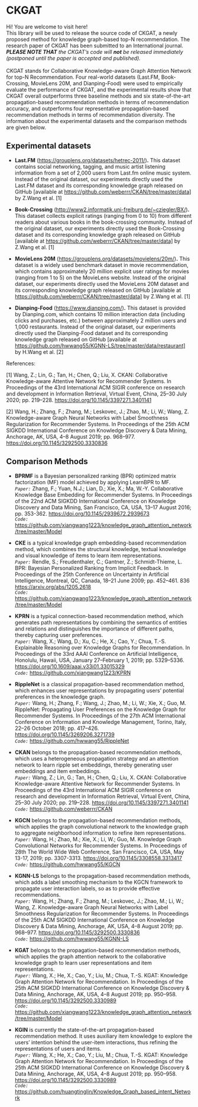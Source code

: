 CKGAT
=====
Hi! You are welcome to visit here!<br>
This library will be used to release the source code of CKGAT, a newly proposed method for knowledge graph-based top-N recommendation. The research paper of CKGAT has been submitted to an International journal. ***PLEASE NOTE THAT*** *the CKGAT’s code will ***not*** be released immediately (postponed until the paper is accepted and published).* <br>
<br>
CKGAT stands for Collaborative Knowledge-aware Graph Attention Network for top-N Recommendation. Four real-world datasets (Last.FM, Book-Crossing, MovieLens 20M, and Dianping-Food) were used to empirically evaluate the performance of CKGAT, and the experimental results show that CKGAT overall outperforms three baseline methods and six state-of-the-art propagation-based recommendation methods in terms of recommendation accuracy, and outperforms four representative propagation-based recommendation methods in terms of recommendation diversity. The information about the experimental datasets and the comparison methods are given below.


Experimental datasets
------
* **Last.FM** (https://grouplens.org/datasets/hetrec-2011/)**.** This dataset contains social networking, tagging, and music artist listening information from a set of 2,000 users from Last.fm online music system. Instead of the original dataset, our experiments directly used the Last.FM dataset and its corresponding knowledge graph released on GitHub [available at https://github.com/weberrr/CKAN/tree/master/data] by Z.Wang et al. [1]

* **Book-Crossing** (http://www2.informatik.uni-freiburg.de/~cziegler/BX/)**.** This dataset collects explicit ratings (ranging from 0 to 10) from different readers about various books in the book-crossing community. Instead of the original dataset, our experiments directly used the Book-Crossing dataset and its corresponding knowledge graph released on GitHub [available at https://github.com/weberrr/CKAN/tree/master/data] by Z.Wang et al. [1]

* **MovieLens 20M** (https://grouplens.org/datasets/movielens/20m/)**.** This dataset is a widely used benchmark dataset in movie recommendation, which contains approximately 20 million explicit user ratings for movies (ranging from 1 to 5) on the MovieLens website. Instead of the original dataset, our experiments directly used the MovieLens 20M dataset and its corresponding knowledge graph released on GitHub [available at https://github.com/weberrr/CKAN/tree/master/data] by Z.Wang et al. [1]

* **Dianping-Food** (https://www.dianping.com/)**.** This dataset is provided by Dianping.com, which contains 10 million interaction data (including clicks and purchases, etc.) between approximately 2 million users and 1,000 restaurants. Instead of the original dataset, our experiments directly used the Dianping-Food dataset and its corresponding knowledge graph released on GitHub [available at https://github.com/hwwang55/KGNN-LS/tree/master/data/restaurant] by H.Wang et al. [2]

References: 

[1] Wang, Z.; Lin, G.; Tan, H.; Chen, Q.; Liu, X. CKAN: Collaborative Knowledge-aware Attentive Network for Recommender
Systems. In Proceedings of the 43rd International ACM SIGIR conference on research and development in Information Retrieval,
Virtual Event, China, 25–30 July 2020; pp. 219–228. https://doi.org/10.1145/3397271.3401141

[2] Wang, H.; Zhang, F.; Zhang, M.; Leskovec, J.; Zhao, M.; Li, W.; Wang, Z. Knowledge-aware Graph Neural Networks
with Label Smoothness Regularization for Recommender Systems. In Proceedings of the 25th ACM SIGKDD International Conference on Knowledge Discovery & Data Mining, Anchorage, AK, USA, 4–8 August 2019; pp. 968–977. https://doi.org/10.1145/3292500.3330836

Comparison Methods
------
* **BPRMF** is a Bayesian personalized ranking (BPR) optimized matrix factorization (MF) model achieved by applying LearnBPR to MF.<br>
*`Paper:`* Zhang, F.; Yuan, N.J.; Lian, D.; Xie, X.; Ma, W.-Y. Collaborative Knowledge Base Embedding for Recommender Systems. In Proceedings of the 22nd ACM SIGKDD International Conference on Knowledge Discovery and Data Mining, San Francisco, CA, USA, 13–17 August 2016; pp. 353-362. https://doi.org/10.1145/2939672.2939673<br>
*`Code:`* https://github.com/xiangwang1223/knowledge_graph_attention_network/tree/master/Model

* **CKE** is a typical knowledge graph embedding-based recommendation method, which combines the structural knowledge, textual knowledge and visual knowledge of items to learn item representations.<br>
*`Paper:`* Rendle, S.; Freudenthaler, C.; Gantner, Z.; Schmidt-Thieme, L. BPR: Bayesian Personalized Ranking from Implicit Feedback. In Proceedings of the 25th Conference on Uncertainty in Artificial Intelligence, Montreal, QC, Canada, 18–21 June 2009; pp. 452–461. 836 https://arxiv.org/abs/1205.2618<br>
*`Code:`* https://github.com/xiangwang1223/knowledge_graph_attention_network/tree/master/Model

* **KPRN** is a typical connection-based recommendation method, which generates path representations by combining the semantics of entities and relations and distinguishes the importance of different paths, thereby capturing user preferences.<br>
*`Paper:`* Wang, X.; Wang, D.; Xu, C.; He, X.; Cao, Y.; Chua, T.-S. Explainable Reasoning over Knowledge Graphs for Recommendation. In Proceedings of the 33rd AAAI Conference on Artificial Intelligence, Honolulu, Hawaii, USA, January 27–February 1, 2019; pp. 5329–5336. https://doi.org/10.1609/aaai.v33i01.33015329<br>
*`Code:`* https://github.com/xiangwang1223/KPRN

* **RippleNet** is a classical propagation-based recommendation method, which enhances user representations by propagating users’ potential preferences in the knowledge graph.<br>
*`Paper:`* Wang, H.; Zhang, F.; Wang, J.; Zhao, M.; Li, W.; Xie, X.; Guo, M. RippleNet: Propagating User Preferences on the Knowledge Graph for Recommender Systems. In Proceedings of the 27th ACM International Conference on Information and Knowledge Management, Torino, Italy, 22–26 October 2018; pp. 417–426. https://doi.org/10.1145/3269206.3271739<br>
*`Code:`* https://github.com/hwwang55/RippleNet

* **CKAN** belongs to the propagation-based recommendation methods, which uses a heterogeneous propagation strategy and an attention network to learn ripple set embeddings, thereby generating user embeddings and item embeddings.<br>
*`Paper:`* Wang, Z.; Lin, G.; Tan, H.; Chen, Q.; Liu, X. CKAN: Collaborative Knowledge-aware Attentive Network for Recommender Systems. In Proceedings of the 43rd International ACM SIGIR conference on research and development in Information Retrieval, Virtual Event, China, 25–30 July 2020; pp. 219–228. https://doi.org/10.1145/3397271.3401141<br>
*`Code:`* https://github.com/weberrr/CKAN

* **KGCN** belongs to the propagation-based recommendation methods, which applies the graph convolutional network to the knowledge graph to aggregate neighborhood information to refine item representations.<br>
*`Paper:`* Wang, H.; Zhao, M.; Xie, X.; Li, W.; Guo, M. Knowledge Graph Convolutional Networks for Recommender Systems. In Proceedings of 28th The World Wide Web Conference, San Francisco, CA, USA, May 13-17, 2019; pp. 3307-3313. https://doi.org/10.1145/3308558.3313417<br>
*`Code:`* https://github.com/hwwang55/KGCN

* **KGNN-LS** belongs to the propagation-based recommendation methods, which adds a label smoothing mechanism to the KGCN framework to propagate user interaction labels, so as to provide effective recommendations.<br>
*`Paper:`* Wang, H.; Zhang, F.; Zhang, M.; Leskovec, J.; Zhao, M.; Li, W.; Wang, Z. Knowledge-aware Graph Neural Networks with Label Smoothness Regularization for Recommender Systems. In Proceedings of the 25th ACM SIGKDD International Conference on Knowledge Discovery & Data Mining, Anchorage, AK, USA, 4–8 August 2019; pp. 968–977. https://doi.org/10.1145/3292500.3330836<br>
*`Code:`* https://github.com/hwwang55/KGNN-LS

* **KGAT** belongs to the propagation-based recommendation methods, which applies the graph attention network to the collaborative knowledge graph to learn user representations and item representations.<br>
*`Paper:`* Wang, X.; He, X.; Cao, Y.; Liu, M.; Chua, T.-S. KGAT: Knowledge Graph Attention Network for Recommendation. In Proceedings of the 25th ACM SIGKDD International Conference on Knowledge Discovery & Data Mining, Anchorage, AK, USA, 4–8 August 2019; pp. 950–958. https://doi.org/10.1145/3292500.3330989<br>
*`Code:`* https://github.com/xiangwang1223/knowledge_graph_attention_network/tree/master/Model

* **KGIN** is currently the state-of-the-art propagation-based recommendation method. It uses auxiliary item knowledge to explore the users’ intention behind the user-item interactions, thus refining the representations of users and items.<br>
*`Paper:`* Wang, X.; He, X.; Cao, Y.; Liu, M.; Chua, T.-S. KGAT: Knowledge Graph Attention Network for Recommendation. In Proceedings of the 25th ACM SIGKDD International Conference on Knowledge Discovery & Data Mining, Anchorage, AK, USA, 4–8 August 2019; pp. 950–958. https://doi.org/10.1145/3292500.3330989<br>
*`Code:`* https://github.com/huangtinglin/Knowledge_Graph_based_intent_Network
